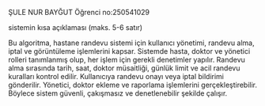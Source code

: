 ŞULE NUR BAYĞUT
Öğrenci no:250541029

sistemin kısa açıklaması (maks. 5-6 satır)

Bu algoritma, hastane randevu sistemi için kullanıcı yönetimi, randevu alma, iptal ve görüntüleme işlemlerini kapsar. Sistemde hasta, doktor ve yönetici rolleri tanımlanmış olup, her işlem için gerekli denetimler yapılır. Randevu alma sırasında tarih, saat, doktor müsaitliği, günlük limit ve acil randevu kuralları kontrol edilir. Kullanıcıya randevu onayı veya iptal bildirimi gönderilir. Yönetici, doktor ekleme ve raporlama işlemlerini gerçekleştirebilir. Böylece sistem güvenli, çakışmasız ve denetlenebilir şekilde çalışır.

